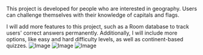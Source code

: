 This project is developed for people who are interested in geography. Users can challenge themselves with their knowledge of capitals and flags.

I will add more features to this project, such as a Room database to track users' correct answers permanently. Additionally, I will include more options, like easy and hard difficulty levels, as well as continent-based quizzes.
![Image](https://github.com/user-attachments/assets/66c7729d-2093-47bc-9726-cb0c4eb9ef68)
![Image](https://github.com/user-attachments/assets/da0cf6d2-4fb9-4287-b746-e6f2bf3cbc68)
![Image](https://github.com/user-attachments/assets/72cd2dc8-5c77-4b1c-83c5-ed7d91ea2cff)
